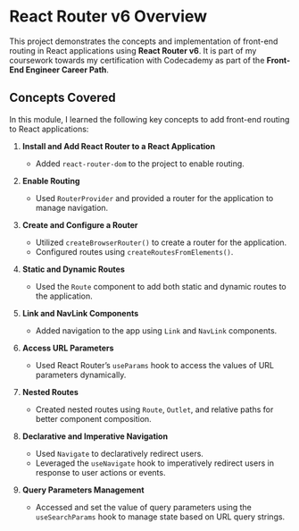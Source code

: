 # React Router v6 Overview

This project demonstrates the concepts and implementation of front-end routing in React applications using **React Router v6**. It is part of my coursework towards my certification with Codecademy as part of the **Front-End Engineer Career Path**.

## Concepts Covered

In this module, I learned the following key concepts to add front-end routing to React applications:

1. **Install and Add React Router to a React Application**
   - Added `react-router-dom` to the project to enable routing.

2. **Enable Routing**
   - Used `RouterProvider` and provided a router for the application to manage navigation.

3. **Create and Configure a Router**
   - Utilized `createBrowserRouter()` to create a router for the application.
   - Configured routes using `createRoutesFromElements()`.

4. **Static and Dynamic Routes**
   - Used the `Route` component to add both static and dynamic routes to the application.

5. **Link and NavLink Components**
   - Added navigation to the app using `Link` and `NavLink` components.

6. **Access URL Parameters**
   - Used React Router’s `useParams` hook to access the values of URL parameters dynamically.

7. **Nested Routes**
   - Created nested routes using `Route`, `Outlet`, and relative paths for better component composition.

8. **Declarative and Imperative Navigation**
   - Used `Navigate` to declaratively redirect users.
   - Leveraged the `useNavigate` hook to imperatively redirect users in response to user actions or events.

9. **Query Parameters Management**
   - Accessed and set the value of query parameters using the `useSearchParams` hook to manage state based on URL query strings.
